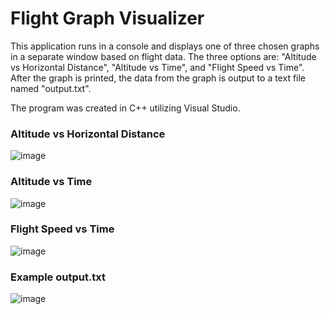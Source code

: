 # Flight Graph Visualizer
This application runs in a console and displays one of three chosen graphs in a separate window based on flight data. The three options are: "Altitude vs Horizontal Distance", "Altitude vs Time", and "Flight Speed vs Time". After the graph is printed, the data from the graph is output to a text file named "output.txt".  
  
The program was created in C++ utilizing Visual Studio.  
  
### Altitude vs Horizontal Distance
![image](https://github.com/user-attachments/assets/61383a49-6503-4f1a-a6d0-2939b057028e)

### Altitude vs Time
![image](https://github.com/user-attachments/assets/ede16b15-418b-42db-80b2-b62fac635747)

### Flight Speed vs Time
![image](https://github.com/user-attachments/assets/c0c85671-416e-4889-ab01-70b6dac4795b)

### Example output.txt
![image](https://github.com/user-attachments/assets/736ef2ee-cce6-4bd3-9c80-fe70a4f468fc)
